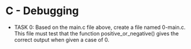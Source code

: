 # C - Debugging

+ TASK 0: Based on the main.c file above, create a file named 0-main.c. This file must test that the function positive_or_negative() gives the correct output when given a case of 0.
